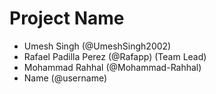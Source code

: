 # Project Name
- Umesh Singh (@UmeshSingh2002)
- Rafael Padilla Perez (@Rafapp) (Team Lead)
- Mohammad Rahhal (@Mohammad-Rahhal)
- Name (@username)
